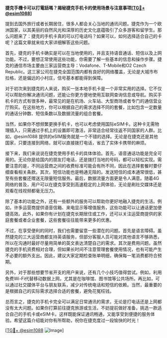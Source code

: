 **捷克手機卡可以打電話嗎？揭秘捷克手机卡的使用场景与注意事项[[TG💪+ @esim1088](https://t.me/s/esim1088)]**

提到去国外旅行或者长期居住，很多人都会关心当地的通讯问题。捷克作为一个欧洲国家，以其美丽的自然风光和深厚的历史文化底蕴吸引了众多游客和留学生。那么问题来了：捷克的手机卡真的可以打电话吗？如果可以，如何选择适合自己的卡呢？这篇文章就来给大家详细解答这些问题。

首先，捷克的手机卡确实是可以在当地使用的，并且支持语音通话、短信以及上网功能。不过，要想正常使用这些功能，你需要了解一些基本的信息和操作步骤。捷克的通信市场主要由三家运营商主导：Vodafone、T-Mobile和O2 Czech Republic。这三家公司在捷克全国范围内都有良好的网络覆盖，无论是大城市布拉格，还是偏远的小村庄，信号基本都能得到保障。

对于初次来到捷克的人来说，购买一张本地手机卡是一个非常实用的选择。它不仅可以帮助你解决通讯问题，还能让你更方便地使用互联网查询信息或导航。购买手机卡的方式有很多种，最常见的是在机场、火车站、大型商场或者专门的通信营业厅购买。在这些地方，你可以根据自己的需求选择不同的套餐，比如包含一定数量的通话分钟数、短信条数以及数据流量的组合套餐。

当然，如果你不想频繁更换手机卡，也可以考虑使用国际eSIM卡。这种卡无需物理插入，只需通过手机上的设置即可激活，非常适合经常往返不同国家的人群。比如，@esim1088 提供的eSIM服务就是一个不错的选择。无论是在捷克还是其他国家，只要连接到网络，就可以直接拨打电话，省去了实体卡携带的麻烦。

接下来，我们来说说在捷克使用手机卡的具体体验。首先，语音通话功能是完全可用的。无论你是给国内的朋友打电话，还是拨打当地的号码，都可以轻松实现。需要注意的是，不同运营商之间的收费标准可能会有所不同，因此在选择套餐时要仔细查看相关条款。其次，短信功能也是畅通无阻的。发送短信的成本通常很低，甚至有些套餐还赠送无限量短信服务。最后，数据流量方面更是令人满意。随着4G网络的普及，用户可以在捷克享受到高速稳定的上网体验，无论是刷社交媒体还是观看在线视频都毫无压力。

除了基本的功能之外，还有一些额外的服务可以帮助你更好地融入捷克的生活。例如，许多运营商提供语音信箱、来电显示等增值服务，这些功能可以让通话更加便捷高效。此外，如果你有计划在捷克长期居住或工作，还可以关注运营商提供的家庭套餐或者企业套餐，这些套餐往往能带来更多的优惠。

不过，在享受便利的同时，我们也需要留意一些潜在的问题。首先是语言障碍。虽然捷克的三大运营商都支持英语服务，但部分客服人员可能对其他语言不够熟悉，所以在沟通时最好尽量用简单的英文表达清楚自己的需求。其次是费用问题。虽然捷克的手机资费相对合理，但如果长时间不注意管理套餐使用情况，也有可能产生不必要的额外支出。因此，建议大家定期检查账单明细，确保每一笔消费都符合预期。

另外，对于那些想要节省开支的用户来说，还有几个小技巧值得尝试。例如，利用免费Wi-Fi代替移动数据上网，尤其是在咖啡馆、图书馆等公共场所。再比如，可以通过社交媒体平台与朋友联系，减少对传统电话和短信的依赖。当然，最重要的是根据自己的实际需求选择合适的套餐，避免花冤枉钱。

总而言之，捷克的手机卡完全可以满足日常通讯的需求，无论是打电话还是上网都没有太大问题。如果你打算前往捷克旅游或生活，不妨提前做好准备，挑选一款适合自己的手机卡或eSIM卡。这样既能保证通讯畅通，又能享受到便捷的服务体验。希望这篇介绍能对你有所帮助，祝你在捷克度过一段愉快的时光！

[[TG💪+ @esim1088](https://t.me/s/esim1088) ![Image](https://i.postimg.cc/4NQfJmqS/Snipaste-2025-05-13-00-14-12.png)]